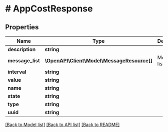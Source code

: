 # # AppCostResponse

## Properties

Name | Type | Description | Notes
------------ | ------------- | ------------- | -------------
**description** | **string** |  | [optional]
**message_list** | [**\OpenAPI\Client\Model\MessageResource[]**](MessageResource.md) | Message list |
**interval** | **string** |  |
**value** | **string** |  |
**name** | **string** |  |
**state** | **string** |  |
**type** | **string** |  |
**uuid** | **string** |  |

[[Back to Model list]](../../README.md#models) [[Back to API list]](../../README.md#endpoints) [[Back to README]](../../README.md)
